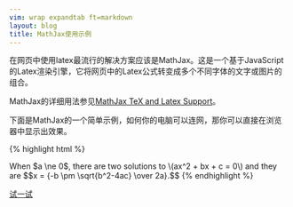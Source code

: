 ```yaml
---
vim: wrap expandtab ft=markdown
layout: blog
title: MathJax使用示例
---
```


在网页中使用latex最流行的解决方案应该是MathJax。这是一个基于JavaScript的Latex渲染引擎，它将网页中的Latex公式转变成多个不同字体的文字或图片的组合。

MathJax的详细用法参见[MathJax TeX and Latex Support](http://docs.mathjax.org/en/latest/tex.html)。

下面是MathJax的一个简单示例，如何你的电脑可以连网，那你可以直接在浏览器中显示出效果。

{% highlight html %}
<!DOCTYPE html>
<html>
<head>
<title>MathJax TeX Test Page</title>
<script type="text/x-mathjax-config">
  MathJax.Hub.Config({tex2jax: {inlineMath: [['$','$'], ['\\(','\\)']]}});
  </script>
  <script type="text/javascript"
    src="http://cdn.mathjax.org/mathjax/latest/MathJax.js?config=TeX-AMS-MML_HTMLorMML">
    </script>
    </head>
    <body>
    When $a \ne 0$, there are two solutions to \(ax^2 + bx + c = 0\) and they are
    $$x = {-b \pm \sqrt{b^2-4ac} \over 2a}.$$
    </body>
    </html>
{% endhighlight %}

[试一试](../img/test_mathjax.html)

